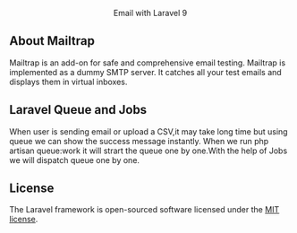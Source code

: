 <p align="center">Email with Laravel 9

## About Mailtrap
    
Mailtrap is an add-on for safe and comprehensive email testing. Mailtrap is implemented as a dummy SMTP server. It catches all your test emails and displays them in virtual inboxes.
    
## Laravel Queue and Jobs
    
When user is sending email or upload a CSV,it may take long time but using queue we can show the success message instantly. When we run 
php artisan queue:work 
it will strart the queue one by one.With the help of Jobs we will dispatch queue one by one.

## License

The Laravel framework is open-sourced software licensed under the [MIT license](https://opensource.org/licenses/MIT).
